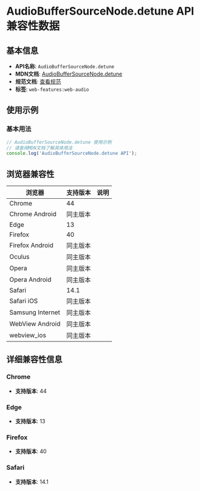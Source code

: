# AudioBufferSourceNode.detune API 兼容性数据

## 基本信息

- **API名称**: `AudioBufferSourceNode.detune`
- **MDN文档**: [AudioBufferSourceNode.detune](https://developer.mozilla.org/docs/Web/API/AudioBufferSourceNode/detune)
- **规范文档**: [查看规范](https://webaudio.github.io/web-audio-api/#dom-audiobuffersourcenode-detune)
- **标签**: `web-features:web-audio`

## 使用示例

### 基本用法

```javascript
// AudioBufferSourceNode.detune 使用示例
// 请查阅MDN文档了解具体用法
console.log('AudioBufferSourceNode.detune API');
```

## 浏览器兼容性

| 浏览器 | 支持版本 | 说明 |
|--------|----------|------|
| Chrome | 44 |  |
| Chrome Android | 同主版本 |  |
| Edge | 13 |  |
| Firefox | 40 |  |
| Firefox Android | 同主版本 |  |
| Oculus | 同主版本 |  |
| Opera | 同主版本 |  |
| Opera Android | 同主版本 |  |
| Safari | 14.1 |  |
| Safari iOS | 同主版本 |  |
| Samsung Internet | 同主版本 |  |
| WebView Android | 同主版本 |  |
| webview_ios | 同主版本 |  |

## 详细兼容性信息

### Chrome

- **支持版本**: 44

### Edge

- **支持版本**: 13

### Firefox

- **支持版本**: 40

### Safari

- **支持版本**: 14.1

